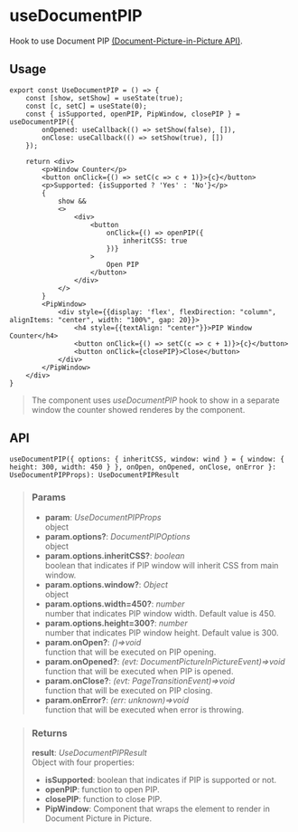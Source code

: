 # useDocumentPIP
Hook to use Document PIP [(Document-Picture-in-Picture API)](https://developer.mozilla.org/en-US/docs/Web/API/Document_Picture-in-Picture_API).

## Usage

```tsx
export const UseDocumentPIP = () => {
	const [show, setShow] = useState(true);
	const [c, setC] = useState(0);
	const { isSupported, openPIP, PipWindow, closePIP } = useDocumentPIP({
		onOpened: useCallback(() => setShow(false), []),
		onClose: useCallback(() => setShow(true), [])
	});

	return <div>
		<p>Window Counter</p>
		<button onClick={() => setC(c => c + 1)}>{c}</button>
		<p>Supported: {isSupported ? 'Yes' : 'No'}</p>
		{
			show &&
			<>
				<div>
					<button
						onClick={() => openPIP({
							inheritCSS: true
						})}
					>
						Open PIP
					</button>
				</div>
			</>
		}
		<PipWindow>
			<div style={{display: 'flex', flexDirection: "column", alignItems: "center", width: "100%", gap: 20}}>
				<h4 style={{textAlign: "center"}}>PIP Window Counter</h4>
				<button onClick={() => setC(c => c + 1)}>{c}</button>
				<button onClick={closePIP}>Close</button>
			</div>
		</PipWindow>
	</div>
}
```

> The component uses _useDocumentPIP_ hook to show in a separate window the counter showed renderes by the component.


## API

```tsx
useDocumentPIP({ options: { inheritCSS, window: wind } = { window: { height: 300, width: 450 } }, onOpen, onOpened, onClose, onError }: UseDocumentPIPProps): UseDocumentPIPResult
```

> ### Params
>
> - __param__: _UseDocumentPIPProps_  
object
> - __param.options?__: _DocumentPIPOptions_  
object
> - __param.options.inheritCSS?__: _boolean_  
boolean that indicates if PIP window will inherit CSS from main window.
> - __param.options.window?__: _Object_  
object
> - __param.options.width=450?__: _number_  
number that indicates PIP window width. Default value is 450.
> - __param.options.height=300?__: _number_  
number that indicates PIP window height. Default value is 300.
> - __param.onOpen?__: _()=>void_  
function that will be executed on PIP opening.
> - __param.onOpened?__: _(evt: DocumentPictureInPictureEvent)=>void_  
function that will be executed when PIP is opened.
> - __param.onClose?__: _(evt: PageTransitionEvent)=>void_  
function that will be executed on PIP closing.
> - __param.onError?__: _(err: unknown)=>void_  
function that will be executed when error is throwing.
>

> ### Returns
>
> __result__:  _UseDocumentPIPResult_  
> Object with four properties:
> - __isSupported__: boolean that indicates if PIP is supported or not.
> - __openPIP__: function to open PIP.
> - __closePIP__: function to close PIP.
> - __PipWindow__: Component that wraps the element to render in Document Picture in Picture.
>